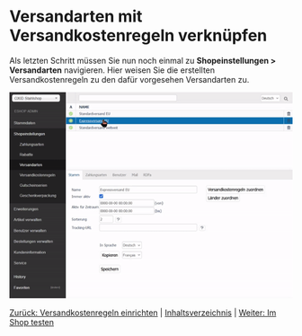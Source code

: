 # Versandarten mit Versandkostenregeln verknüpfen

Als letzten Schritt müssen Sie nun noch einmal zu **Shopeinstellungen > Versandarten** navigieren.
Hier weisen Sie die erstellten Versandkostenregeln zu den dafür vorgesehen Versandarten zu. 

![Versandarten mit Versandkostenregeln verknüpfen](media/versandart-mit-regel-verknuepfen.gif)

[Zurück: Versandkostenregeln einrichten](versandkostenregeln.md) | [Inhaltsverzeichnis](README.md#inhaltsverzeichnis) | [Weiter: Im Shop testen](im-shop-testen.md)
